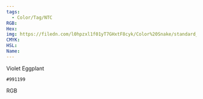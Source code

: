 ```yaml
---
tags:
  - Color/Tag/NTC
RGB:
Hex:
img: https://filedn.com/l0hpzxl1f01yT7GHxtF8cyk/Color%20Snake/standard_csv_to_svg/%23/991199.svg
CMYK:
HSL:
Name:
---
```

Violet Eggplant
```palette
#991199
```
RGB
